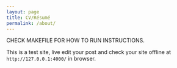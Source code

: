 ```yaml
---
layout: page
title: CV/Résumé
permalink: /about/
---
```



CHECK MAKEFILE FOR HOW TO RUN INSTRUCTIONS.


This is a test site, live edit your post and check your site offline at ```http://127.0.0.1:4000/``` in browser.